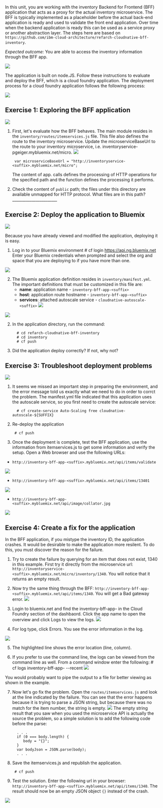 In this unit, you are working with the inventory Backend for Frontend (BFF) application that acts as a proxy for the actual inventory microservice.
The BFF is typically implemented as a placeholder before the actual back-end application is ready and used to validate the front end application.
Over time when the backend application is ready this can be used as a service proxy or another abstraction layer.
The steps here are based on `https://github.com/ibm-cloud-architecture/refarch-cloudnative-bff-inventory`.*Expected outcome:* You are able to access the inventory information through the BFF app.![](images/invbffarchitecture.png)The application is built on node.JS. Follow these instructions to evaluate and deploy the BFF, which is a cloud foundry application. The deployment process for a cloud foundry application follows the following process:![](images/deploymentprocess.png)## Exercise 1: Exploring the BFF application ![](images/step1.png)1. First, let's evaluate how the BFF behaves. The main module resides in the `inventory/routes/itemservices.js` file. This file also defines the route to the inventory microservice. Update the microserviceBaseUrl to the route to your inventory microservice, i.e. inventoryservice-pgeiger.mybluemix.net/micro.![](images/itemservicesfile.png)        var microserviceBaseUrl = "http://inventoryservice-<suffix>.mybluemix.net/micro";    The content of app.<METHOD> calls defines the processing of HTTP operations for the specified path and the function defines the processing it performs.2. Check the content of `public` path; the files under this directory are available unmapped for HTTP protocol. What files are in this path? _______________________## Exercise 2: Deploy the application to Bluemix ![](images/step2.png) Because you have already viewed and modified the application, deploying it is easy.1. Log in to your Bluemix environment
		  # cf login https://api.ng.bluemix.net Enter your Bluemix credentials when prompted and select the org and space that you are deploying to if you have more than one. ![](images/step3.png)2. The Bluemix application definition resides in `inventory/manifest.yml`. The important definitions that must be customized in this file are:   - **name**: application name - `inventory-bff-app-<suffix>`   - **host**: application route hostname - `inventory-bff-app-<suffix>`   - **services**: attached autoscale service - `cloudnative-autoscale-<suffix>` ![](images/inventorymanifest.png) ![](images/step4.png)2. In the application directory, run the command:         # cd refarch-cloudnative-bff-inventory         # cd inventory         # cf push3. Did the application deploy correctly? If not, why not?

## Exercise 3: Troubleshoot deployment problems![](images/step5.png)1. It seems we missed an important step in preparing the environment, and the error message told us exactly what we need to do in order to corrct the problem.  The manifest.yml file indicated that this application uses the autoscale service, so you first need to create the autoscale service:         # cf create-service Auto-Scaling free cloudnative-autoscale-${SUFFIX}2. Re-deploy the application

		# cf push2. Once the deployment is complete, test the BFF application, use the information from itemservices.js to get some information and verify the setup. Open a Web browser and use the following URLs: - `http://inventory-bff-app-<suffix>.mybluemix.net/api/items/validate` ![](images/validation.png)   - `http://inventory-bff-app-<suffix>.mybluemix.net/api/items/13401` ![](images/item13401.png) - `http://inventory-bff-app-<suffix>.mybluemix.net/api/image/collator.jpg` ![](images/collator.png)## Exercise 4: Create a fix for the applicationIn the BFF application, if you mistype the inventory ID, the application crashes.
It would be desirable to make the application more resilent. To do this, you must discover the reason for the failure.1. Try to create the failure by querying for an item that does not exist, 1340 in this example. First try it directly from the microservice url: `http://inventoryservice-<suffix>.mybluemix.net/micro/inventory/1340`.
You will notice that it returns an empty result.2. Now try the same thing through the BFF: `http://inventory-bff-app-<suffix>.mybluemix.net/api/items/1340`. You will get a Bad     gateway error. ![](images/badgateway.png)3. Login to bluemix.net and find the inventory-bff-app-<suffix/> in the Cloud Foundry section of the dashbaord.  Click the app name to open the overview and click Logs to view the logs.![](images/logs.png)

4. For log type, click Errors. You see the error information in the log.

  ![](images/crash.png)5. The highlighted line shows the error location (line, column).

6. If you prefer to use the command line, the logs can be viewed from the command line as well. From a command window enter the following:
                # cf logs inventory-bff-app-<suffix> --recent
 ![](images/cflogs.png)

 You would probably want to pipe the output to a file for better viewing as shown in the example.

7. Now let's go fix the problem. Open the `routes/itemservices.js` and look at the line indicated by the failure.
You can see that the error happens because it is trying to parse a JSON string, but because there was no match for the item number, the string is empty.
![](images/itemservices.png)The empty string result that you saw when you used the microservice API is actually the source the problem, so a simple solution is to add the following code before the parse:         . . .         if (0 === body.length) {            body = "{}";         }         var bodyJson = JSON.parse(body);         . . .5. Save the itemservices.js and republish the application.        # cf push2.  Test the solution. Enter the following url in your browser: `http://inventory-bff-app-<suffix>.mybluemix.net/api/items/1340`. The result should now be an empty JSON object `{}` instead of the crash.  ![](images/fix.png)